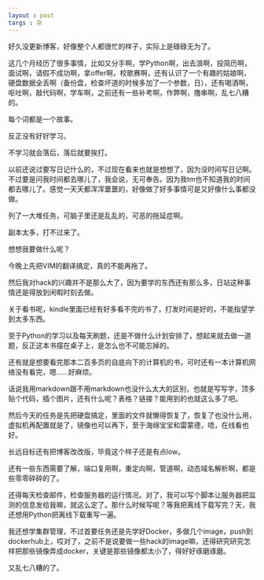 ```yaml
---
layout : post
targs : 杂
---
```


好久没更新博客，好像整个人都很忙的样子，实际上是碌碌无为了。

这几个月经历了很多事情，比如又分手啊，学Python啊，出去浪啊，投简历啊，面试啊，请假不成功啊，拿offer啊，校歌赛啊，还有认识了一个有趣的姑娘啊，硬盘数据全丢啊（备份盘，检查坏道的时候多加了一个参数，日），还有喝酒啊，呕吐啊，敲代码啊，学车啊，之前还有一些补考啊，作弊啊，撸串啊，乱七八糟的。

每个词都是一个故事。

反正没有好好学习。

不学习就会落后，落后就要挨打。

以前还说过要写日记什么的，不过现在看来也就是想想了，因为没时间写日记啊。不过要是问我时间都去哪儿了，我会说，无可奉告。因为我tm也不知道我的时间都去哪儿了。感觉一天天都浑浑噩噩的，好像做了好多事情可是又好像什么事都没做。

列了一大堆任务，可脑子里还是乱乱的，可恶的拖延症啊。

副本太多，打不过来了。

想想我要做什么呢？

今晚上先把VIM的翻译搞定，真的不能再拖了。

然后我对hack的兴趣并不是那么大了，因为要学的东西还有那么多，日站这种事情还是得放到闲暇时刻去做。

关于看书呢，kindle里面已经有好多看不完的书了，打发时间是好的，不能指望学到太多东西。

至于Python的学习以及每天刷题，还是不做什么计划安排了，想起来就去做一道题，反正这本书摆在桌子上，是怎么也不可能忘掉的。

还有就是想要看完那本二百多页的自底向下的计算机的书，可时还有一本计算机网络没有看完，嗯……好麻烦。

话说我用markdown跟不用markdown也没什么太大的区别，也就是写写字，顶多贴个代码，插个图片，还有什么呢？表格？链接？能用到的也就这么多了吧。

然后今天的任务是先把硬盘搞定，里面的文件就懒得恢复了，恢复了也没什么用，虚拟机再配置就是了，镜像也可以再下，至于海绵宝宝和雷蒙德，唔，在线看也好。

长远目标还有把博客改改版，毕竟这个样子还是有点low。

还有一些东西需要了解，端口复用啊，重定向啊，管道啊，动态域名解析啊，都是些零零碎碎的了。

还得每天检查邮件，检查服务器的运行情况。对了，我可以写个脚本让服务器把监测的信息发给我嘛，就这么定了。那什么时候写呢？等我把离线下载写完？天，我还想用Python把离线下载重写一遍。

我还想学集群管理，不过首要任务还是先学好Docker，多做几个image，push到dockerhub上，哎对了，之前不是说要做一些hack的image嘛，还得研究研究怎样把那些镜像弄成docker，关键是那些镜像都太小了，得好好琢磨琢磨。

又乱七八糟的了。
